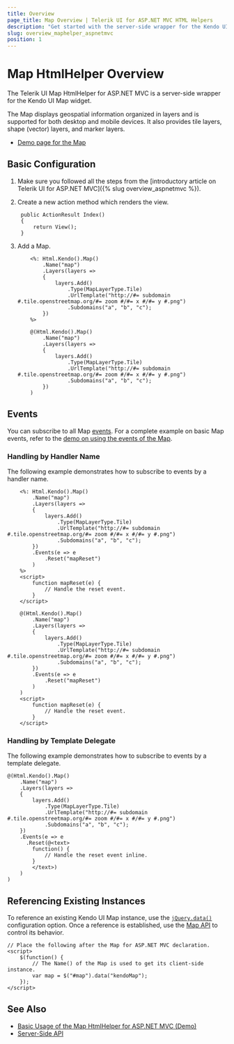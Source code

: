 ```yaml
---
title: Overview
page_title: Map Overview | Telerik UI for ASP.NET MVC HTML Helpers
description: "Get started with the server-side wrapper for the Kendo UI Map widget for ASP.NET MVC."
slug: overview_maphelper_aspnetmvc
position: 1
---
```


# Map HtmlHelper Overview

The Telerik UI Map HtmlHelper for ASP.NET MVC is a server-side wrapper for the Kendo UI Map widget.

The Map displays geospatial information organized in layers and is supported for both desktop and mobile devices. It also provides tile layers, shape (vector) layers, and marker layers.

* [Demo page for the Map](https://demos.telerik.com/aspnet-mvc/map/index)

## Basic Configuration

1. Make sure you followed all the steps from the [introductory article on Telerik UI for ASP.NET MVC]({% slug overview_aspnetmvc %}).
1. Create a new action method which renders the view.

        public ActionResult Index()
        {
            return View();
        }

1. Add a Map.

    ```ASPX
        <%: Html.Kendo().Map()
            .Name("map")
            .Layers(layers =>
            {
                layers.Add()
                    .Type(MapLayerType.Tile)
                    .UrlTemplate("http://#= subdomain #.tile.openstreetmap.org/#= zoom #/#= x #/#= y #.png")
                    .Subdomains("a", "b", "c");
            })
        %>
    ```
    ```Razor
        @(Html.Kendo().Map()
            .Name("map")
            .Layers(layers =>
            {
                layers.Add()
                    .Type(MapLayerType.Tile)
                    .UrlTemplate("http://#= subdomain #.tile.openstreetmap.org/#= zoom #/#= x #/#= y #.png")
                    .Subdomains("a", "b", "c");
            })
        )
    ```

## Events

You can subscribe to all Map [events](/api/map). For a complete example on basic Map events, refer to the [demo on using the events of the Map](https://demos.telerik.com/aspnet-mvc/map/events).

### Handling by Handler Name

The following example demonstrates how to subscribe to events by a handler name.

```ASPX
    <%: Html.Kendo().Map()
        .Name("map")
        .Layers(layers =>
        {
            layers.Add()
                .Type(MapLayerType.Tile)
                .UrlTemplate("http://#= subdomain #.tile.openstreetmap.org/#= zoom #/#= x #/#= y #.png")
                .Subdomains("a", "b", "c");
        })
        .Events(e => e
            .Reset("mapReset")
        )
    %>
    <script>
        function mapReset(e) {
            // Handle the reset event.
        }
    </script>
```
```Razor
    @(Html.Kendo().Map()
        .Name("map")
        .Layers(layers =>
        {
            layers.Add()
                .Type(MapLayerType.Tile)
                .UrlTemplate("http://#= subdomain #.tile.openstreetmap.org/#= zoom #/#= x #/#= y #.png")
                .Subdomains("a", "b", "c");
        })
        .Events(e => e
            .Reset("mapReset")
        )
    )
    <script>
        function mapReset(e) {
            // Handle the reset event.
        }
    </script>
```

### Handling by Template Delegate

The following example demonstrates how to subscribe to events by a template delegate.

    @(Html.Kendo().Map()
        .Name("map")
        .Layers(layers =>
        {
            layers.Add()
                .Type(MapLayerType.Tile)
                .UrlTemplate("http://#= subdomain #.tile.openstreetmap.org/#= zoom #/#= x #/#= y #.png")
                .Subdomains("a", "b", "c");
        })
        .Events(e => e
          .Reset(@<text>
            function() {
                // Handle the reset event inline.
            }
            </text>)
        )
    )

## Referencing Existing Instances

To reference an existing Kendo UI Map instance, use the [`jQuery.data()`](http://api.jquery.com/jQuery.data/) configuration option. Once a reference is established, use the [Map API](http://docs.telerik.com/kendo-ui/api/javascript/dataviz/ui/map#methods) to control its behavior.

    // Place the following after the Map for ASP.NET MVC declaration.
    <script>
        $(function() {
            // The Name() of the Map is used to get its client-side instance.
            var map = $("#map").data("kendoMap");
        });
    </script>

## See Also

* [Basic Usage of the Map HtmlHelper for ASP.NET MVC (Demo)](https://demos.telerik.com/aspnet-mvc/map)
* [Server-Side API](/api/map)
